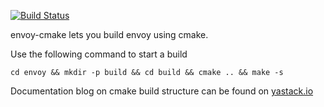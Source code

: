 [![Build Status](https://dev.azure.com/saaras-io/test/_apis/build/status/saaras-io.cmake-envoy?branchName=master)](https://dev.azure.com/saaras-io/test/_build/latest?definitionId=5?branchName=master)

envoy-cmake lets you build envoy using cmake.
    
Use the following command to start a build

    cd envoy && mkdir -p build && cd build && cmake .. && make -s

Documentation blog on cmake build structure can be found on [yastack.io](https://yastack.io/)
